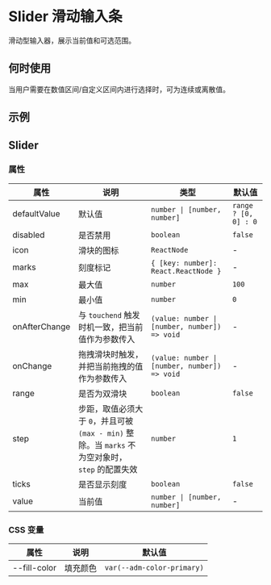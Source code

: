 # Slider 滑动输入条

滑动型输入器，展示当前值和可选范围。

## 何时使用

当用户需要在数值区间/自定义区间内进行选择时，可为连续或离散值。

## 示例

<code src="./demos/demo1.tsx"></code>

## Slider

### 属性

| 属性          | 说明                                                                                            | 类型                                          | 默认值               |
| ------------- | ----------------------------------------------------------------------------------------------- | --------------------------------------------- | -------------------- |
| defaultValue  | 默认值                                                                                          | `number \| [number, number]`                  | `range ? [0, 0] : 0` |
| disabled      | 是否禁用                                                                                        | `boolean`                                     | `false`              |
| icon          | 滑块的图标                                                                                      | `ReactNode`                                   | -                    |
| marks         | 刻度标记                                                                                        | `{ [key: number]: React.ReactNode }`          | -                    |
| max           | 最大值                                                                                          | `number`                                      | `100`                |
| min           | 最小值                                                                                          | `number`                                      | `0`                  |
| onAfterChange | 与 `touchend` 触发时机一致，把当前值作为参数传入                                                | `(value: number \| [number, number]) => void` | -                    |
| onChange      | 拖拽滑块时触发，并把当前拖拽的值作为参数传入                                                    | `(value: number \| [number, number]) => void` | -                    |
| range         | 是否为双滑块                                                                                    | `boolean`                                     | `false`              |
| step          | 步距，取值必须大于 `0`，并且可被 `(max - min)` 整除。当 `marks` 不为空对象时，`step` 的配置失效 | `number`                                      | `1`                  |
| ticks         | 是否显示刻度                                                                                    | `boolean`                                     | `false`              |
| value         | 当前值                                                                                          | `number \| [number, number]`                  | -                    |

### CSS 变量

| 属性         | 说明     | 默认值                     |
| ------------ | -------- | -------------------------- |
| --fill-color | 填充颜色 | `var(--adm-color-primary)` |
